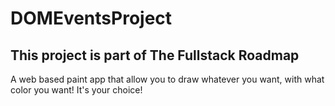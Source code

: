 # DOMEventsProject
<h2>This project is part of The Fullstack Roadmap</h2>

<p> A web based paint app that allow you to draw whatever you want, with what color you want! It's your choice!</p>
